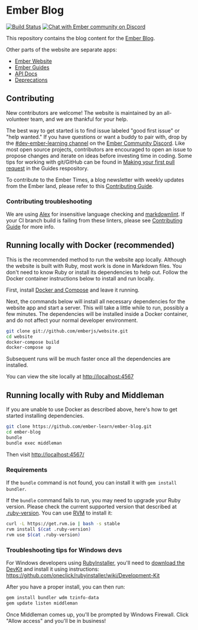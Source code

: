 # Ember Blog

[![Build Status](https://travis-ci.org/ember-learn/ember-blog.svg?branch=master)](https://travis-ci.org/ember-learn/ember-blog)
[![Chat with Ember community on Discord](https://img.shields.io/badge/chat-on%20discord-7289da.svg)](https://discord.gg/emberjs)

This repository contains the blog content for the [Ember Blog](https://blog.emberjs.com/).

Other parts of the website are separate apps:

- [Ember Website](https://github.com/ember-learn/ember-website)
- [Ember Guides](https://github.com/ember-learn/guides-source)
- [API Docs](https://github.com/ember-learn/ember-api-docs)
- [Deprecations](https://github.com/ember-learn/deprecation-app)


## Contributing

New contributors are welcome! The website is maintained by an all-volunteer team, and we are thankful for your help.

The best way to get started is to find issue labeled "good first issue" or "help wanted." If you have questions or want a buddy to pair with, drop by the [#dev-ember-learning channel](https://discordapp.com/channels/480462759797063690/480777444203429888) on the
[Ember Community Discord](https://discordapp.com/invite/zT3asNS).
Like most open source projects, contributors are encouraged to open an issue
to propose changes and iterate on ideas before investing time in coding.
Some tips for working with git/GitHub can be found in
[Making your first pull request](https://github.com/ember-learn/guides-source/blob/master/CONTRIBUTING.md#making-your-first-pull-request) in the Guides respository.

To contribute to the Ember Times, a blog newsletter with weekly updates from the Ember land, please refer to this [Contributing Guide](https://github.com/ember-learn/ember-blog/blob/master/source/CONTRIBUTING.md).

### Contributing troubleshooting

We are using [Alex](https://github.com/wooorm/alex) for insensitive language checking and [markdownlint](https://github.com/DavidAnson/markdownlint). If your CI branch build is failing from these linters, please see [Contributing Guide](https://github.com/ember-learn/ember-blog/blob/master/source/CONTRIBUTING.md) for more info. 


## Running locally with Docker (recommended)

This is the recommended method to run the website app locally.
Although the website is built with Ruby, most work is done in Markdown files.
You don't need to know Ruby or install its dependencies to help out. Follow
the Docker container instructions below to install and run locally.

First, install [Docker and Compose](https://store.docker.com/search?offering=community&type=edition) and leave it running.

Next, the commands below will install all necessary dependencies for the website
app and start a server. This will take a little while to run,
possibly a few minutes. The dependencies will be installed inside a Docker
container, and do not affect your normal developer environment.

```sh
git clone git://github.com/emberjs/website.git
cd website
docker-compose build
docker-compose up
```

Subsequent runs will be much faster once all the dependencies are installed.

You can view the site locally at [http://localhost:4567](http://localhost:4567)

## Running locally with Ruby and Middleman

If you are unable to use Docker as described above, here's how to get started
installing dependencies.

``` sh
git clone https://github.com/ember-learn/ember-blog.git
cd ember-blog
bundle
bundle exec middleman
```

Then visit [http://localhost:4567/](http://localhost:4567/)

### Requirements

If the `bundle` command is not found, you can install it with `gem install bundler`.

If the `bundle` command fails to run, you may need to upgrade your Ruby version. Please check the current supported version that described at [.ruby-version](https://github.com/emberjs/website/blob/master/.ruby-version).
You can use [RVM](https://rvm.io/) to install it:

``` sh
curl -L https://get.rvm.io | bash -s stable
rvm install $(cat .ruby-version)
rvm use $(cat .ruby-version)
```

### Troubleshooting tips for Windows devs

For Windows developers using [RubyInstaller](http://rubyinstaller.org/), you'll need to [download the DevKit](http://rubyinstaller.org/downloads) and install it using instructions:
<https://github.com/oneclick/rubyinstaller/wiki/Development-Kit>

After you have a proper install, you can then run:

``` sh
gem install bundler wdm tzinfo-data
gem update listen middleman
```

Once Middleman comes up, you'll be prompted by Windows Firewall. Click "Allow access" and you'll be in business!

